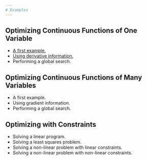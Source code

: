 ```yaml
---
# Examples
---
```


Optimizing Continuous Functions of One Variable
-------------------------

- [A first example.](examples/univariate_sharpe_optimization.md)
- [Using derivative information.](examples/univariate_gradient_optimization.md)
- Performing a global search.


Optimizing Continuous Functions of Many Variables
-------------------------

- A first example.
- Using gradient information.
- Performing a global search.


Optimizing with Constraints
-------------------------

- Solving a linear program.
- Solving a least squares problem.
- Solving a non-linear problem with linear constraints.
- Solving a non-linear problem with non-linear constraints.
